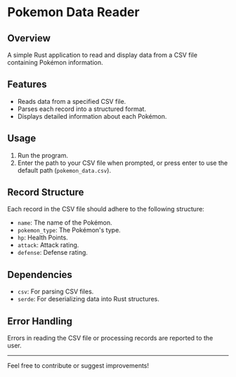 # Pokemon Data Reader

## Overview

A simple Rust application to read and display data from a CSV file containing Pokémon information.

## Features

- Reads data from a specified CSV file.
- Parses each record into a structured format.
- Displays detailed information about each Pokémon.

## Usage

1. Run the program.
2. Enter the path to your CSV file when prompted, or press enter to use the default path (`pokemon_data.csv`).

## Record Structure

Each record in the CSV file should adhere to the following structure:

- `name`: The name of the Pokémon.
- `pokemon_type`: The Pokémon's type.
- `hp`: Health Points.
- `attack`: Attack rating.
- `defense`: Defense rating.

## Dependencies

- `csv`: For parsing CSV files.
- `serde`: For deserializing data into Rust structures.

## Error Handling

Errors in reading the CSV file or processing records are reported to the user.

---

Feel free to contribute or suggest improvements!
